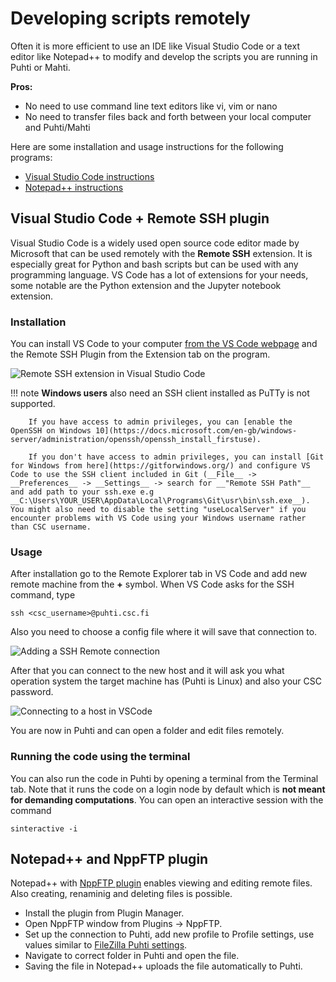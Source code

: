 # Developing scripts remotely

Often it is more efficient to use an IDE like Visual Studio Code or a text editor like Notepad++ to modify and develop the scripts you are running in Puhti or Mahti. 

**Pros:**

* No need to use command line text editors like vi, vim or nano
* No need to transfer files back and forth between your local computer and Puhti/Mahti

Here are some installation and usage instructions for the following programs:

* [Visual Studio Code instructions](#visual-studio-code-remote-ssh-plugin)
* [Notepad++ instructions](#notepad-and-nppftp-plugin)

## Visual Studio Code + Remote SSH plugin

Visual Studio Code is a widely used open source code editor made by Microsoft that can be used remotely with the __Remote SSH__ extension. It is especially great for Python and bash scripts but can be used with any programming language. VS Code has a lot of extensions for your needs, some notable are the Python extension and the Jupyter notebook extension. 


### Installation

You can install VS Code to your computer [from the VS Code webpage](https://code.visualstudio.com) and the Remote SSH Plugin from the Extension tab on the program. 

![Remote SSH extension in Visual Studio Code](/img/VSCode_remote_extension.png 'Remote SSH extension')

!!! note
        __Windows users__ also need an SSH client installed as PuTTy is not supported. 

        If you have access to admin privileges, you can [enable the OpenSSH on Windows 10](https://docs.microsoft.com/en-gb/windows-server/administration/openssh/openssh_install_firstuse). 

        If you don't have access to admin privileges, you can install [Git for Windows from here](https://gitforwindows.org/) and configure VS Code to use the SSH client included in Git (__File__ -> __Preferences__ -> __Settings__ -> search for __"Remote SSH Path"__ and add path to your ssh.exe e.g __C:\Users\YOUR_USER\AppData\Local\Programs\Git\usr\bin\ssh.exe__). You might also need to disable the setting "useLocalServer" if you encounter problems with VS Code using your Windows username rather than CSC username.


### Usage

After installation go to the Remote Explorer tab in VS Code and add new remote machine from the __+__ symbol. When VS Code asks for the SSH command, type
```
ssh <csc_username>@puhti.csc.fi
```
Also you need to choose a config file where it will save that connection to.

![Adding a SSH Remote connection](/img/VSCode_add_connection.png 'Adding SSH connection')

After that you can connect to the new host and it will ask you what operation system the target machine has (Puhti is Linux) and also your CSC password.

![Connecting to a host in VSCode](/img/VSCode_connect_to_host.png 'Connecting to host')

You are now in Puhti and can open a folder and edit files remotely.

### Running the code using the terminal

You can also run the code in Puhti by opening a terminal from the Terminal tab. Note that it runs the code on a login node by default which is __not meant for demanding computations__. You can open an interactive session with the command

```
sinteractive -i
```

## Notepad++ and NppFTP plugin

Notepad++ with [NppFTP plugin](https://ashkulz.github.io/NppFTP/) enables viewing and editing remote files. Also creating, renaminig and deleting files is possible.
* Install the plugin from Plugin Manager.
* Open NppFTP window from Plugins -> NppFTP.
* Set up the connection to Puhti, add new profile to Profile settings, use values similar to [FileZilla Puhti settings](/data/moving/graphical_transfer/#filezilla-general-file-transfer-tool). 
* Navigate to correct folder in Puhti and open the file.
* Saving the file in Notepad++ uploads the file automatically to Puhti.
